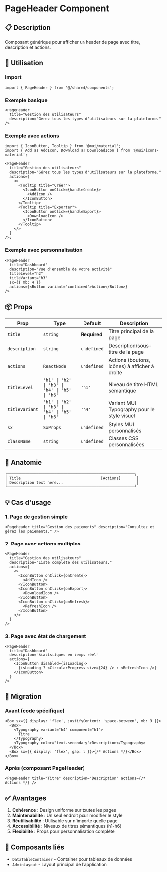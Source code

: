 # PageHeader Component

## 📋 Description

Composant générique pour afficher un header de page avec titre, description et actions.

## 🎯 Utilisation

### Import

```tsx
import { PageHeader } from '@/shared/components';
```

### Exemple basique

```tsx
<PageHeader
  title="Gestion des utilisateurs"
  description="Gérez tous les types d'utilisateurs sur la plateforme."
/>
```

### Exemple avec actions

```tsx
import { IconButton, Tooltip } from '@mui/material';
import { Add as AddIcon, Download as DownloadIcon } from '@mui/icons-material';

<PageHeader
  title="Gestion des utilisateurs"
  description="Gérez tous les types d'utilisateurs sur la plateforme."
  actions={
    <>
      <Tooltip title="Créer">
        <IconButton onClick={handleCreate}>
          <AddIcon />
        </IconButton>
      </Tooltip>
      <Tooltip title="Exporter">
        <IconButton onClick={handleExport}>
          <DownloadIcon />
        </IconButton>
      </Tooltip>
    </>
  }
/>;
```

### Exemple avec personnalisation

```tsx
<PageHeader
  title="Dashboard"
  description="Vue d'ensemble de votre activité"
  titleLevel="h2"
  titleVariant="h3"
  sx={{ mb: 4 }}
  actions={<Button variant="contained">Action</Button>}
/>
```

## 📦 Props

| Prop           | Type                                           | Default      | Description                                   |
| -------------- | ---------------------------------------------- | ------------ | --------------------------------------------- |
| `title`        | `string`                                       | **Required** | Titre principal de la page                    |
| `description`  | `string`                                       | `undefined`  | Description/sous-titre de la page             |
| `actions`      | `ReactNode`                                    | `undefined`  | Actions (boutons, icônes) à afficher à droite |
| `titleLevel`   | `'h1' \| 'h2' \| 'h3' \| 'h4' \| 'h5' \| 'h6'` | `'h1'`       | Niveau de titre HTML sémantique               |
| `titleVariant` | `'h1' \| 'h2' \| 'h3' \| 'h4' \| 'h5' \| 'h6'` | `'h4'`       | Variant MUI Typography pour le style visuel   |
| `sx`           | `SxProps`                                      | `undefined`  | Styles MUI personnalisés                      |
| `className`    | `string`                                       | `undefined`  | Classes CSS personnalisées                    |

## 🎨 Anatomie

```
┌─────────────────────────────────────────────────────────┐
│ Title                                    [Actions]       │
│ Description text here...                                 │
└─────────────────────────────────────────────────────────┘
```

## 💡 Cas d'usage

### 1. **Page de gestion simple**

```tsx
<PageHeader title="Gestion des paiements" description="Consultez et gérez les paiements." />
```

### 2. **Page avec actions multiples**

```tsx
<PageHeader
  title="Gestion des utilisateurs"
  description="Liste complète des utilisateurs."
  actions={
    <>
      <IconButton onClick={onCreate}>
        <AddIcon />
      </IconButton>
      <IconButton onClick={onExport}>
        <DownloadIcon />
      </IconButton>
      <IconButton onClick={onRefresh}>
        <RefreshIcon />
      </IconButton>
    </>
  }
/>
```

### 3. **Page avec état de chargement**

```tsx
<PageHeader
  title="Dashboard"
  description="Statistiques en temps réel"
  actions={
    <IconButton disabled={isLoading}>
      {isLoading ? <CircularProgress size={24} /> : <RefreshIcon />}
    </IconButton>
  }
/>
```

## 🔄 Migration

### Avant (code spécifique)

```tsx
<Box sx={{ display: 'flex', justifyContent: 'space-between', mb: 3 }}>
  <Box>
    <Typography variant="h4" component="h1">
      Titre
    </Typography>
    <Typography color="text.secondary">Description</Typography>
  </Box>
  <Box sx={{ display: 'flex', gap: 1 }}>{/* Actions */}</Box>
</Box>
```

### Après (composant PageHeader)

```tsx
<PageHeader title="Titre" description="Description" actions={/* Actions */} />
```

## ✅ Avantages

1. **Cohérence** : Design uniforme sur toutes les pages
2. **Maintenabilité** : Un seul endroit pour modifier le style
3. **Réutilisabilité** : Utilisable sur n'importe quelle page
4. **Accessibilité** : Niveaux de titres sémantiques (h1-h6)
5. **Flexibilité** : Props pour personnalisation complète

## 🔗 Composants liés

- `DataTableContainer` - Container pour tableaux de données
- `AdminLayout` - Layout principal de l'application
